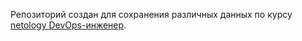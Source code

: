 Репозиторий создан для сохранения различных данных по курсу [netology DevOps-инженер](https://netology.ru/programs/devops).
